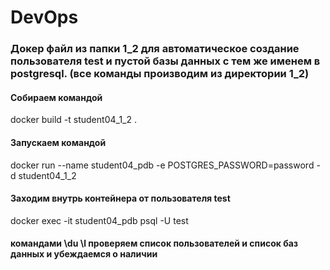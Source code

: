 # DevOps

### Докер файл из папки 1_2 для автоматическое создание пользователя test и пустой базы данных с тем же именем в postgresql. (все команды производим из директории 1_2)
#### Собираем командой 
  docker build -t student04_1_2 . 
#### Запускаем командой
  docker run --name student04_pdb -e POSTGRES_PASSWORD=password -d student04_1_2
#### Заходим внутрь контейнера от пользователя test
   docker exec -it student04_pdb psql -U test
#### командами \du \l проверяем список пользователей и список баз данных и убеждаемся о наличии

